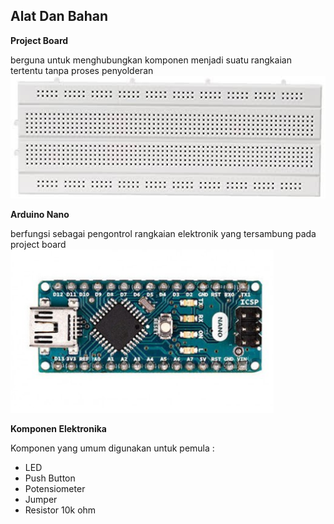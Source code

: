 ## Alat Dan Bahan ##
**Project Board**

berguna untuk menghubungkan komponen menjadi suatu rangkaian tertentu tanpa proses penyolderan
![Bentuk Fisik ProjectBoard](Images/ProjectBoard.jpeg)

**Arduino Nano**

berfungsi sebagai pengontrol rangkaian elektronik yang tersambung pada project board
![Bentuk Fisik Arduino Nano](arduino_nano.PNG)

**Komponen Elektronika**

Komponen yang umum digunakan untuk pemula :

- LED
- Push Button
- Potensiometer
- Jumper
- Resistor 10k ohm

